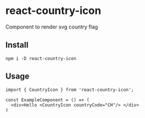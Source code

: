 # react-country-icon
Component to render svg country flag

## Install

`npm i -D react-country-icon`

## Usage

```
import { CountryIcon } from 'react-country-icon';

const ExampleComponent = () => (
  <div>Hello <CountryIcon countryCode="CH"/> </div>
)
```
